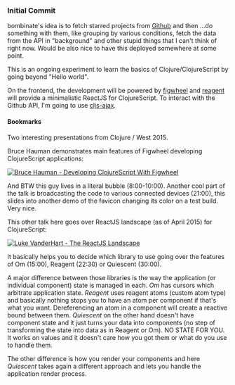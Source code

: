 ### Initial Commit

bombinate's idea is to fetch starred projects from [Github](https://developer.github.com/v3/activity/starring/) and then ...do something with them, like grouping by various conditions, fetch the data from the API in "background" and other stupid things that I can't think of right now. Would be also nice to have this deployed somewhere at some point.

This is an ongoing experiment to learn the basics of Clojure/ClojureScript by going beyond "Hello world".

On the frontend, the development will be powered by [figwheel](https://github.com/bhauman/lein-figwheel) and [reagent](https://github.com/reagent-project/reagent) will provide a minimalistic ReactJS for ClojureScript. To interact with the Github API, I'm going to use [cljs-ajax](https://github.com/yogthos/cljs-ajax).

#### Bookmarks

Two interesting presentations from Clojure / West 2015.

Bruce Hauman demonstrates main features of Figwheel developing ClojureScript applications:

[![Bruce Hauman - Developing ClojureScript With Figwheel](http://img.youtube.com/vi/j-kj2qwJa_E/0.jpg)](https://www.youtube.com/watch?v=j-kj2qwJa_E "Bruce Hauman - Developing ClojureScript With Figwheel")

And BTW this guy lives in a literal bubble (8:00-10:00). Another cool part of the talk is broadcasting the code to various connected devices (21:00), this slides into another demo of the favicon changing its color on a test build. Very nice.

This other talk here goes over ReactJS landscape (as of April 2015) for ClojureScript:

[![Luke VanderHart - The ReactJS Landscape](http://img.youtube.com/vi/oRmj3IUkRVk/0.jpg)](https://www.youtube.com/watch?v=oRmj3IUkRVk "Luke VanderHart - The ReactJS Landscape")

It basically helps you to decide which library to use going over the features of Om (15:00), Reagent (22:30) or Quiescent (30:00).

A major difference between those libraries is the way the application (or individual component) state is managed in each. _Om_ has cursors which arbitrate application state. _Reagent_ uses reagent atoms (custom atom type) and basically nothing stops you to have an atom per component if that's what you want. Dereferencing an atom in a component will create a reactive bound between them. _Quiescent_ on the other hand doesn't have component state and it just turns your data into components (no step of transforming the state into data as in Reagent or Om). NO STATE FOR YOU. It works on values and it doesn't care how you got them or what do you use to handle them.

The other difference is how you render your components and here _Quiescent_ takes again a different approach and lets you handle the application render process.
